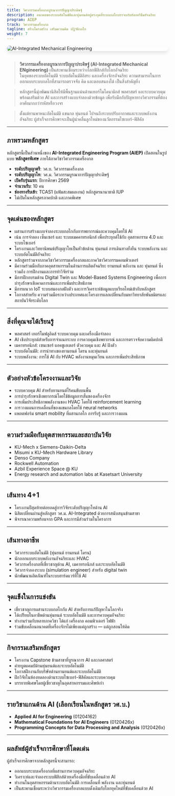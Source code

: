 ```yaml
---
title: วิศวกรรมเครื่องกลบูรณาการปัญญาประดิษฐ์
description: อนาคตของระบบอัตโนมัติและหุ่นยนต์อยู่ตรงจุดที่ระบบกลไกบรรจบกับอัลกอริธึมอัจฉริยะ
program: AIEP
track: วิศวกรรมเครื่องกล
tagline: สร้างโครงสร้าง เสริมความคิด ปฏิวัติกลไก
weight: 7
---
```


<img src="/img/banners/mechanical-hero-new.png"
     alt="AI-Integrated Mechanical Engineering"
     style="max-width: 100%; height: auto; margin: 0 0 2rem 0; border-radius: 1rem; box-shadow: 0 6px 12px rgba(0,0,0,0.1); display: block;" />

> **วิศวกรรมเครื่องกลบูรณาการปัญญาประดิษฐ์ (AI-Integrated Mechanical ENgineering)** เป็นสะพานเชื่อมระหว่างโลกฟิสิกส์กับโลกอัจฉริยะ  
> ในยุคของระบบอัตโนมัติ ระบบอัตโนมัติอิสระ และเครื่องจักรอัจฉริยะ ความสามารถในการออกแบบระบบกลไกที่สามารถตรวจจับ คิด และตอบสนองได้ เป็นสิ่งสำคัญยิ่ง

> หลักสูตรนี้มุ่งพัฒนานิสิตให้มีพื้นฐานแน่นด้านเทอร์โมไดนามิกส์ พลศาสตร์ และระบบควบคุม พร้อมเสริมด้วย AI และการสร้างแบบจำลองด้วยข้อมูล เพื่อรับมือกับปัญหาทางวิศวกรรมที่ต้องอาศัยมากกว่ารหัสหรือวงจร

> ตั้งแต่ยานพาหนะอัตโนมัติ แขนกล หุ่นยนต์ ไปจนถึงระบบปรับอากาศและระบบพลังงานอัจฉริยะ ผู้สำเร็จการศึกษาจะเป็นผู้นำคลื่นลูกใหม่ของนวัตกรรมไซเบอร์-ฟิสิคัล

---

##  ภาพรวมหลักสูตร

หลักสูตรนี้เป็นส่วนหนึ่งของ **AI-Integrated Engineering Program (AIEP)** เปิดสอนในรูปแบบ **หลักสูตรพิเศษ** ภายใต้ภาควิชาวิศวกรรมเครื่องกล

-  **ระดับปริญญาตรี**: วศ.บ. วิศวกรรมเครื่องกล
-  **ระดับปริญญาโท**: วศ.ม. วิศวกรรมบูรณาการปัญญาประดิษฐ์
-  **เปิดรับรุ่นแรก**: ปีการศึกษา 2569
-  **จำนวนรับ**: 10 คน
-  **ช่องทางรับเข้า**: TCAS1 (แฟ้มสะสมผลงาน) หลักสูตรนานาชาติ IUP
-  ไม่เปิดในหลักสูตรภาคปกติ และภาคพิเศษ
---

##  จุดเด่นของหลักสูตร

- ผสานการสร้างแบบจำลองระบบกลไกกับการพยากรณ์และควบคุมโดยใช้ AI
- เน้น การจำลอง เซ็นเซอร์ และ ระบบเมคคาทรอนิกส์ เพื่อประยุกต์ใช้กับ อุตสาหกรรม 4.0 และ ระบบไซเบอร์
- โครงงานและวิทยานิพนธ์ปริญญาโทเป็นหัวข้อด้าน หุ่นยนต์ การเดินทางยั่งยืน ระบบพลังงาน และ ระบบอัตโนมัติอัจฉริยะ
- หลักสูตรร่วมจากภาควิชาวิศวกรรมเครื่องกลและภาควิชาวิศวกรรมคอมพิวเตอร์
- มีความร่วมมือกับภาคอุตสาหกรรมในด้านการผลิตอัจฉริยะ ยานยนต์ พลังงาน และ หุ่นยนต์ ซึ่งรวมถึง การฝึกงานและการทำวิจัยร่วม
- มีการฝึกอบรมด้าน Digital Twin และ Model-Based Systems Engineering เพื่อการบำรุงรักษาเชิงคาดการณ์และการเพิ่มประสิทธิภาพ
- มีการผนวก IoT ระบบสมองกลฝังตัว และการวิเคราะห์ข้อมูลแบบเรียลไทม์เข้ากับหลักสูตร
- โอกาสสำหรับ ความร่วมมือระหว่างประเทศและโครงการแลกเปลี่ยนกับมหาวิทยาลัยพันธมิตรและสถาบันวิจัยระดับโลก

---

##  สิ่งที่คุณจะได้เรียนรู้

- พลศาสตร์ เทอร์โมฟลูอิดส์ ระบบควบคุม และเครื่องมือจำลอง
- AI เชิงประยุกต์สำหรับการจำแนกระบบ การควบคุมเชิงพยากรณ์ และการตรวจจับความผิดปกติ
- เมคาทรอนิกส์: เซนเซอร์ แอคชูเอเตอร์ ตัวควบคุม และ AI ฝังตัว
- ระบบอัตโนมัติ: การนำทางของยานยนต์ โดรน และหุ่นยนต์
- ระบบพลังงาน: การใช้ AI กับ HVAC พลังงานหมุนเวียน และการเพิ่มประสิทธิภาพ

---

##  ตัวอย่างหัวข้อโครงงานและวิจัย

- ระบบควบคุม AI สำหรับยานยนต์ไร้คนขับบนพื้น
- การบำรุงรักษาเชิงพยากรณ์โดยใช้ข้อมูลการสั่นของเครื่องจักร
- การเพิ่มประสิทธิภาพพลังงานของ HVAC โดยใช้ reinforcement learning
- การวางแผนการเคลื่อนที่ของแขนกลโดยใช้ neural networks
- แพลตฟอร์ม smart mobility ที่ผสานกลไก การรับรู้ และการวางแผน

---

##  ความร่วมมือกับอุตสาหกรรมและสถาบันวิจัย

- KU-Mech x Siemens-Daikin-Delta  
- Misumi x KU-Mech Hardware Library
- Denso Company  
- Rockwell Automation
- Azbil Experience Space @ KU  
- Energy research and automation labs at Kasetsart University

---

##  เส้นทาง 4+1

- โครงงานปีสุดท้ายต่อยอดสู่การวิจัยระดับปริญญาโทด้าน AI
- นิสิตเปลี่ยนผ่านสู่หลักสูตร วศ.ม. AI-Integrated ด้วยการสนับสนุนข้ามสาขา
- พิจารณาความพร้อมจาก GPA และการมีส่วนร่วมในโครงการ

---

##  เส้นทางอาชีพ

- วิศวกรระบบอัตโนมัติ (หุ่นยนต์ ยานยนต์ โดรน)
- นักออกแบบระบบพลังงานอัจฉริยะและ HVAC
- วิศวกรเครื่องกลที่เชี่ยวชาญด้าน AI, เมคาทรอนิกส์ และระบบอัตโนมัติ
- วิศวกรจำลองระบบ (simulation engineer) สำหรับ digital twin
- นักพัฒนาผลิตภัณฑ์ในระบบฮาร์ดแวร์ที่ใช้ AI

---

##  จุดแข็งในการแข่งขัน

- เชี่ยวชาญการผสานระบบกลไกกับ AI สำหรับการแก้ปัญหาในโลกจริง
- ได้เปรียบในอาชีพด้านหุ่นยนต์ ระบบอัตโนมัติ และการควบคุมอัจฉริยะ
- ทำงานร่วมกับหลายภาควิชา ได้แก่ เครื่องกล คอมพิวเตอร์ ไฟฟ้า
- ร่วมขับเคลื่อนอนาคตที่เครื่องจักรไม่เพียงแค่ถูกสร้าง — แต่ถูกสอนให้คิด

---

##  กิจกรรมเสริมหลักสูตร

- โครงงาน Capstone ข้ามสาขาที่บูรณาการ AI และกลศาสตร์
- ค่ายบูตแคมป์ด้านหุ่นยนต์และระบบอัตโนมัติ
- โอกาสฝึกงานกับบริษัทด้านยานยนต์และระบบอัตโนมัติ
- ฝึกวิจัยในห้องทดลองด้านระบบไซเบอร์-ฟิสิคัลและระบบควบคุม
- บรรยายพิเศษโดยผู้เชี่ยวชาญในอุตสาหกรรมและศิษย์เก่า

---

##  รายวิชาแกนด้าน AI (เลือกเรียนในหลักสูตร วศ.บ.)

- **Applied AI for Engineering** (01204162)  
- **Mathematical Foundations for AI Engineers** (0120426x)  
- **Programming Concepts for Data Processing and Analysis** (0120426x)  

---

##  ผลลัพธ์ผู้สำเร็จการศึกษาที่โดดเด่น

ผู้สำเร็จการศึกษาจากหลักสูตรนี้จะสามารถ:

- ออกแบบระบบเครื่องกลที่ผสานการควบคุมอัจฉริยะ
- วิเคราะห์และจำลองระบบฟิสิกส์ด้วยเครื่องมือที่ขับเคลื่อนด้วย AI
- ทำงานในอุตสาหกรรมด้านระบบอัตโนมัติ การเคลื่อนที่ พลังงาน และหุ่นยนต์
- เป็นสะพานเชื่อมระหว่างวิศวกรรมเครื่องกลแบบดั้งเดิมกับโลกยุคใหม่ที่ขับเคลื่อนด้วย AI
